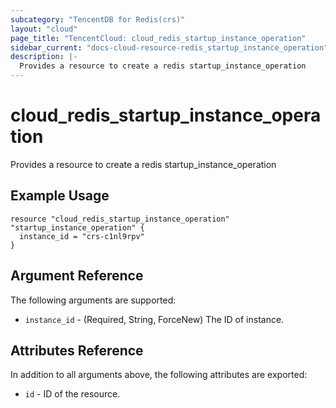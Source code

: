 ```yaml
---
subcategory: "TencentDB for Redis(crs)"
layout: "cloud"
page_title: "TencentCloud: cloud_redis_startup_instance_operation"
sidebar_current: "docs-cloud-resource-redis_startup_instance_operation"
description: |-
  Provides a resource to create a redis startup_instance_operation
---
```


# cloud_redis_startup_instance_operation

Provides a resource to create a redis startup_instance_operation

## Example Usage

```hcl
resource "cloud_redis_startup_instance_operation" "startup_instance_operation" {
  instance_id = "crs-c1nl9rpv"
}
```

## Argument Reference

The following arguments are supported:

* `instance_id` - (Required, String, ForceNew) The ID of instance.

## Attributes Reference

In addition to all arguments above, the following attributes are exported:

* `id` - ID of the resource.



